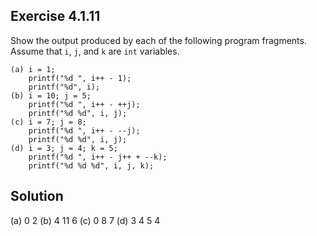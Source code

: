 ## Exercise 4.1.11
Show the output produced by each of the following program fragments. Assume that
`i`, `j`, and `k` are `int` variables.

```
(a) i = 1;
    printf("%d ", i++ - 1);
    printf("%d", i);
(b) i = 10; j = 5;
    printf("%d ", i++ - ++j);
    printf("%d %d", i, j);
(c) i = 7; j = 8;
    printf("%d ", i++ - --j);
    printf("%d %d", i, j);
(d) i = 3; j = 4; k = 5;
    printf("%d ", i++ - j++ + --k);
    printf("%d %d %d", i, j, k);
```

## Solution
(a) 0 2
(b) 4 11 6
(c) 0 8 7
(d) 3 4 5 4
